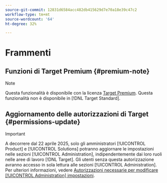 ```yaml
---
source-git-commit: 12831d6584acc482db415629d7e70a18e39c47c2
workflow-type: tm+mt
source-wordcount: '64'
ht-degree: 32%

---
```

# Frammenti

## Funzioni di Target Premium {#premium-note}

>[!NOTE]
>
>Questa funzionalità è disponibile con la licenza [Target Premium](/help/main/c-intro/intro.md#premium). Questa funzionalità non è disponibile in [!DNL Target Standard].

## Aggiornamento delle autorizzazioni di Target {#permissions-update}

>[!IMPORTANT]
>
>A decorrere dal 22 aprile 2025, solo gli amministratori [!UICONTROL Product] e [!UICONTROL Solutions] potranno aggiornare le impostazioni nelle sezioni [!UICONTROL Administration], indipendentemente dai loro ruoli nelle aree di lavoro [!DNL Target]. Gli utenti senza questa autorizzazione avranno accesso in sola lettura alle sezioni [!UICONTROL Administration]. Per ulteriori informazioni, vedere [Autorizzazioni necessarie per modificare [!UICONTROL Administration] impostazioni](/help/main/administrating-target/start-target.md#admin-permissions).


